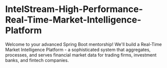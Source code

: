 # IntelStream-High-Performance-Real-Time-Market-Intelligence-Platform
Welcome to your advanced Spring Boot mentorship! We'll build a Real-Time Market Intelligence Platform - a sophisticated system that aggregates, processes, and serves financial market data for trading firms, investment banks, and fintech companies.
